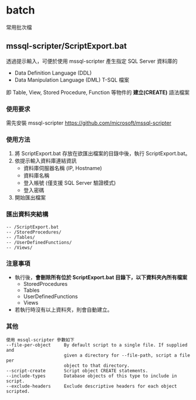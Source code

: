 # batch
常用批次檔

## mssql-scripter/ScriptExport.bat
透過提示輸入，可便於使用 mssql-scripter 產生指定 SQL Server 資料庫的 
* Data Definition Language (DDL)
* Data Manipulation Language (DML) T-SQL 檔案

即 Table, View, Stored Procedure, Function 等物件的 **建立(CREATE)** 語法檔案

### 使用要求
需先安裝 mssql-scripter https://github.com/microsoft/mssql-scripter

### 使用方法
1. 將 ScriptExport.bat 存放在欲匯出檔案的目錄中後，執行 ScriptExport.bat。
2. 依提示輸入資料庫連結資訊
    - 資料庫伺服器名稱 (IP, Hostname)
    - 資料庫名稱
    - 登入帳號 (僅支援 SQL Server 驗證模式)
    - 登入密碼
3. 開始匯出檔案

### 匯出資料夾結構
    -- /ScriptExport.bat  
    -- /StoredProcedures/  
    -- /Tables/  
    -- /UserDefinedFunctions/  
    -- /Views/  

### 注意事項
- 執行後，**會刪除所有位於 ScriptExport.bat 目錄下，以下資料夾內所有檔案**
    - StoredProcedures
    - Tables
    - UserDefinedFunctions
    - Views
- 若執行時沒有以上資料夾，則會自動建立。

### 其他
    使用 mssql-scripter 參數如下
    --file-per-object     By default script to a single file. If supplied and
                          given a directory for --file-path, script a file per
                          object to that directory.
    --script-create       Script object CREATE statements.
    --include-types       Database objects of this type to include in script.
    --exclude-headers     Exclude descriptive headers for each object scripted.
